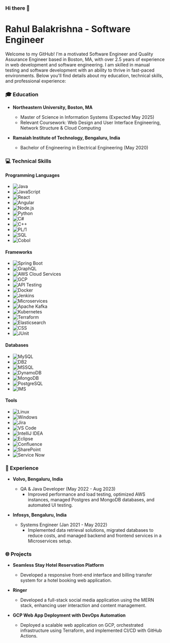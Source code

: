 ### Hi there 👋

<!--
**RahulBalakrish/RahulBalakrish** is a ✨ _special_ ✨ repository because its `README.md` (this file) appears on your GitHub profile.

Here are some ideas to get you started:

- 🔭 I’m currently working on ...
- 🌱 I’m currently learning ...
- 👯 I’m looking to collaborate on ...
- 🤔 I’m looking for help with ...
- 💬 Ask me about ...
- 📫 How to reach me: ...
- 😄 Pronouns: ...
- ⚡ Fun fact: ...
-->

# Rahul Balakrishna - Software Engineer

Welcome to my GitHub! I'm a motivated Software Engineer and Quality Assurance Engineer based in Boston, MA, with over 2.5 years of experience in web development and software engineering. I am skilled in manual testing and software development with an ability to thrive in fast-paced environments. Below you'll find details about my education, technical skills, and professional experience:

### 🎓 Education
- **Northeastern University, Boston, MA**
  - Master of Science in Information Systems (Expected May 2025)
  - Relevant Coursework: Web Design and User Interface Engineering, Network Structure & Cloud Computing

- **Ramaiah Institute of Technology, Bengaluru, India**
  - Bachelor of Engineering in Electrical Engineering (May 2020)

### 💻 Technical Skills
#### Programming Languages
- ![Java](https://img.shields.io/badge/-Java-007396?style=for-the-badge&logo=java&logoColor=white)
- ![JavaScript](https://img.shields.io/badge/-JavaScript-F0DB4F?style=for-the-badge&logo=javascript&logoColor=black)
- ![React](https://img.shields.io/badge/-React-61DBFB?style=for-the-badge&logo=react&logoColor=black)
- ![Angular](https://img.shields.io/badge/-Angular-DD0031?style=for-the-badge&logo=angular&logoColor=white)
- ![Node.js](https://img.shields.io/badge/-Node.js-43853D?style=for-the-badge&logo=node-dot-js&logoColor=white)
- ![Python](https://img.shields.io/badge/-Python-3776AB?style=for-the-badge&logo=python&logoColor=white)
- ![C#](https://img.shields.io/badge/-C%23-239120?style=for-the-badge&logo=c-sharp&logoColor=white)
- ![C++](https://img.shields.io/badge/-C++-00599C?style=for-the-badge&logo=c%2B%2B&logoColor=white)
- ![PL/1](https://img.shields.io/badge/-PL1-735B84?style=for-the-badge)
- ![SQL](https://img.shields.io/badge/-SQL-336791?style=for-the-badge&logo=sql&logoColor=white)
- ![Cobol](https://img.shields.io/badge/-Cobol-005571?style=for-the-badge&logo=cobol)

#### Frameworks
- ![Spring Boot](https://img.shields.io/badge/-Spring%20Boot-6DB33F?style=for-the-badge&logo=spring-boot&logoColor=white)
- ![GraphQL](https://img.shields.io/badge/-GraphQL-E10098?style=for-the-badge&logo=graphql&logoColor=white)
- ![AWS Cloud Services](https://img.shields.io/badge/-AWS%20Cloud%20Services-232F3E?style=for-the-badge&logo=amazon-aws&logoColor=white)
- ![GCP](https://img.shields.io/badge/-GCP-4285F4?style=for-the-badge&logo=google-cloud&logoColor=white)
- ![API Testing](https://img.shields.io/badge/-API%20Testing-9B4993?style=for-the-badge)
- ![Docker](https://img.shields.io/badge/-Docker-2496ED?style=for-the-badge&logo=docker&logoColor=white)
- ![Jenkins](https://img.shields.io/badge/-Jenkins-D24939?style=for-the-badge&logo=jenkins&logoColor=white)
- ![Microservices](https://img.shields.io/badge/-Microservices-007ACC?style=for-the-badge)
- ![Apache Kafka](https://img.shields.io/badge/-Apache%20Kafka-231F20?style=for-the-badge&logo=apache-kafka&logoColor=white)
- ![Kubernetes](https://img.shields.io/badge/-Kubernetes-326CE5?style=for-the-badge&logo=kubernetes&logoColor=white)
- ![Terraform](https://img.shields.io/badge/-Terraform-7B42BC?style=for-the-badge&logo=terraform&logoColor=white)
- ![Elasticsearch](https://img.shields.io/badge/-Elasticsearch-005571?style=for-the-badge&logo=elasticsearch&logoColor=white)
- ![CSS](https://img.shields.io/badge/-CSS-264de4?style=for-the-badge&logo=css3&logoColor=white)
- ![JUnit](https://img.shields.io/badge/-JUnit-25A162?style=for-the-badge&logo=junit5&logoColor=white)

#### Databases
- ![MySQL](https://img.shields.io/badge/-MySQL-4479A1?style=for-the-badge&logo=mysql&logoColor=white)
- ![DB2](https://img.shields.io/badge/-DB2-004987?style=for-the-badge&logo=ibm&logoColor=white)
- ![MSSQL](https://img.shields.io/badge/-MSSQL-CC2927?style=for-the-badge&logo=microsoft-sql-server&logoColor=white)
- ![DynamoDB](https://img.shields.io/badge/-DynamoDB-4053D6?style=for-the-badge&logo=amazon-dynamodb&logoColor=white)
- ![MongoDB](https://img.shields.io/badge/-MongoDB-47A248?style=for-the-badge&logo=mongodb&logoColor=white)
- ![PostgreSQL](https://img.shields.io/badge/-PostgreSQL-336791?style=for-the-badge&logo=postgresql&logoColor=white)
- ![IMS](https://img.shields.io/badge/-IMS-735B84?style=for-the-badge)

#### Tools
- ![Linux](https://img.shields.io/badge/-Linux-FCC624?style=for-the-badge&logo=linux&logoColor=black)
- ![Windows](https://img.shields.io/badge/-Windows-0078D6?style=for-the-badge&logo=windows&logoColor=white)
- ![Jira](https://img.shields.io/badge/-Jira-0052CC?style=for-the-badge&logo=jira&logoColor=white)
- ![VS Code](https://img.shields.io/badge/-VS%20Code-007ACC?style=for-the-badge&logo=visual-studio-code&logoColor=white)
- ![IntelliJ IDEA](https://img.shields.io/badge/-IntelliJ%20IDEA-000000?style=for-the-badge&logo=intellij-idea&logoColor=white)
- ![Eclipse](https://img.shields.io/badge/-Eclipse-2C2255?style=for-the-badge&logo=eclipse-ide&logoColor=white)
- ![Confluence](https://img.shields.io/badge/-Confluence-172B4D?style=for-the-badge&logo=confluence&logoColor=white)
- ![SharePoint](https://img.shields.io/badge/-SharePoint-0078D4?style=for-the-badge&logo=microsoft-sharepoint&logoColor=white)
- ![Service Now](https://img.shields.io/badge/-Service%20Now-CC2927?style=for-the-badge&logo=service-now&logoColor=white)

### 🚀 Experience
- **Volvo, Bengaluru, India**
  - QA & Java Developer (May 2022 - Aug 2023)
    - Improved performance and load testing, optimized AWS instances, managed Postgres and MongoDB databases, and automated UI testing.

- **Infosys, Bengaluru, India**
  - Systems Engineer (Jan 2021 - May 2022)
    - Implemented data retrieval solutions, migrated databases to reduce costs, and managed backend and frontend services in a Microservices setup.

### 🌐 Projects
- **Seamless Stay Hotel Reservation Platform**
  - Developed a responsive front-end interface and billing transfer system for a hotel booking web application.

- **Ringer**
  - Developed a full-stack social media application using the MERN stack, enhancing user interaction and content management.

- **GCP Web App Deployment with DevOps Automation**
  - Deployed a scalable web application on GCP, orchestrated infrastructure using Terraform, and implemented CI/CD with GitHub Actions.

